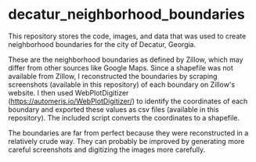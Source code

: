 # decatur_neighborhood_boundaries

This repository stores the code, images, and data that was used to create neighborhood boundaries for the city of Decatur, Georgia. 

These are the neighborhood boundaries as defined by Zillow, which may differ from other sources like Google Maps. Since a shapefile was not available from Zillow, I reconstructed the boundaries by scraping screenshots (available in this repository) of each boundary on Zillow's website. I then used WebPlotDigitizer (https://automeris.io/WebPlotDigitizer/) to identify the coordinates of each boundary and exported these values as csv files (available in this repository). The included script converts the coordinates to a shapefile.

The boundaries are far from perfect because they were reconstructed in a relatively crude way. They can probably be improved by generating more careful screenshots and digitizing the images more carefully.
